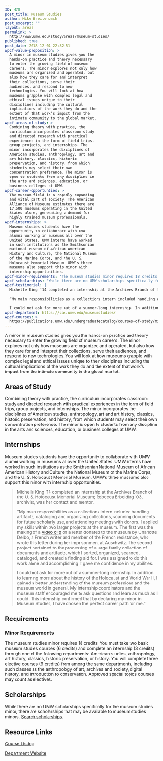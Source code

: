 ```yaml
---
ID: 478
post_title: Museum Studies
author: Mike Breitenbach
post_excerpt: ""
layout: areas
permalink: >
  http://www.umw.edu/study/areas/museum-studies/
published: true
post_date: 2018-12-04 22:32:51
wpcf-value-proposition: >
  A minor in museum studies gives you the
  hands-on practice and theory necessary
  to enter the growing field of museum
  careers. The minor explores not only how
  museums are organized and operated, but
  also how they care for and interpret
  their collections, serve their
  audiences, and respond to new
  technologies. You will look at how
  museums grapple with complex legal and
  ethical issues unique to their
  disciplines including the cultural
  implications of the work they do and the
  extent of that work’s impact from the
  intimate community to the global market.
wpcf-areas-of-study: >
  Combining theory with practice, the
  curriculum incorporates classroom study
  and directed research with practical
  experiences in the form of field trips,
  group projects, and internships. The
  minor incorporates the disciplines of
  American studies, anthropology, art and
  art history, classics, historic
  preservation, and history, from which
  students may select their own
  concentration preference. The minor is
  open to students from any discipline in
  the arts and sciences, education, or
  business colleges at UMW.
wpcf-career-opportunties: >
  The museum field is a rapidly expanding
  and vital part of society. The American
  Alliance of Museums estimates there are
  17,500 museums operating in the United
  States alone, generating a demand for
  highly trained museum professionals.
wpcf-internships: >
  Museum studies students have the
  opportunity to collaborate with UMW
  alumni working in museums all over the
  United States. UMW interns have worked
  in such institutions as the Smithsonian
  National Museum of African American
  History and Culture, the National Museum
  of the Marine Corps, and the U. S.
  Holocaust Memorial Museum. UMW’s three
  museums also support this minor with
  internship opportunities.
wpcf-minor-requirements: 'The museum studies minor requires 18 credits. You must take two basic museum studies courses (6 credits) and complete an internship (3 credits) through one of the following departments: American studies, anthropology, art history, classics, historic preservation, or history. You will complete three elective courses (9 credits) from among the same departments, including such classes as the anthropology of art, archives and society, digital history, and introduction to conservation. Approved special topics courses may count as electives.'
wpcf-scholarships: 'While there are no UMW scholarships specifically for the museum studies minor, there are scholarships that may be available to museum studies minors. <a href="https://umw.scholarships.ngwebsolutions.com/CMXAdmin/Cmx_Content.aspx?cpId=886">Search scholarships</a>.'
wpcf-testimonial: |
  Michelle King ’14 completed an internship at the Archives Branch of the U. S. Holocaust Memorial Museum; Rebecca Erbelding ’03, archivist, was her contact and mentor.
  
  “My main responsibilities as a collections intern included handling artifacts, cataloging and organizing collections, scanning documents for future scholarly use, and attending meetings with donors. I applied my skills within two larger projects at the museum. The first was the making of a <a href="http://www.youtube.com/watch?v=6iIHqGjpzYg">video clip</a> on a letter donated to the museum by Charlotte Delbo, a French writer and member of the French resistance, who wrote this letter during her imprisonment at Auschwitz. The second project pertained to the processing of a large family collection of documents and artifacts, which I sorted, organized, scanned, cataloged, and created a finding aid for. I was assigned to do this work alone and accomplishing it gave me confidence in my abilities.
  
  I could not ask for more out of a summer-long internship. In addition to learning more about the history of the Holocaust and World War II, I gained a better understanding of the museum professions and the museum world in general. My internship coordinators and the museum staff encouraged me to ask questions and learn as much as I could. This internship confirmed that by declaring my minor in Museum Studies, I have chosen the perfect career path for me.”
wpcf-department: https://cas.umw.edu/museumstudies/
wpcf-courses: >
  https://publications.umw.edu/undergraduatecatalog/courses-of-study/minors/museum-studies/
---
```


<!-- Types Custom Fields: -->

<!-- value-proposition -->
A minor in museum studies gives you the hands-on practice and theory necessary to enter the growing field of museum careers. The minor explores not only how museums are organized and operated, but also how they care for and interpret their collections, serve their audiences, and respond to new technologies. You will look at how museums grapple with complex legal and ethical issues unique to their disciplines including the cultural implications of the work they do and the extent of that work’s impact from the intimate community to the global market.
<!-- End value-proposition -->

<!-- areas-of-study -->
<h2>Areas of Study</h2>Combining theory with practice, the curriculum incorporates classroom study and directed research with practical experiences in the form of field trips, group projects, and internships. The minor incorporates the disciplines of American studies, anthropology, art and art history, classics, historic preservation, and history, from which students may select their own concentration preference. The minor is open to students from any discipline in the arts and sciences, education, or business colleges at UMW.
<!-- End areas-of-study -->

<!-- internships -->
<h2>Internships</h2>Museum studies students have the opportunity to collaborate with UMW alumni working in museums all over the United States. UMW interns have worked in such institutions as the Smithsonian National Museum of African American History and Culture, the National Museum of the Marine Corps, and the U. S. Holocaust Memorial Museum. UMW’s three museums also support this minor with internship opportunities.
<!-- End internships -->

<!-- testimonial -->
<blockquote class="program-testimonial">
  Michelle King ’14 completed an internship at the Archives Branch of the U. S. Holocaust Memorial Museum; Rebecca Erbelding ’03, archivist, was her contact and mentor.

“My main responsibilities as a collections intern included handling artifacts, cataloging and organizing collections, scanning documents for future scholarly use, and attending meetings with donors. I applied my skills within two larger projects at the museum. The first was the making of a <a href="http://www.youtube.com/watch?v=6iIHqGjpzYg">video clip</a> on a letter donated to the museum by Charlotte Delbo, a French writer and member of the French resistance, who wrote this letter during her imprisonment at Auschwitz. The second project pertained to the processing of a large family collection of documents and artifacts, which I sorted, organized, scanned, cataloged, and created a finding aid for. I was assigned to do this work alone and accomplishing it gave me confidence in my abilities.

I could not ask for more out of a summer-long internship. In addition to learning more about the history of the Holocaust and World War II, I gained a better understanding of the museum professions and the museum world in general. My internship coordinators and the museum staff encouraged me to ask questions and learn as much as I could. This internship confirmed that by declaring my minor in Museum Studies, I have chosen the perfect career path for me.”
</blockquote>
<!-- End testimonial -->

<!-- requirements -->
<h2>Requirements</h2>
<!-- minor-requirements -->
<h3>Minor Requirements</h3>The museum studies minor requires 18 credits. You must take two basic museum studies courses (6 credits) and complete an internship (3 credits) through one of the following departments: American studies, anthropology, art history, classics, historic preservation, or history. You will complete three elective courses (9 credits) from among the same departments, including such classes as the anthropology of art, archives and society, digital history, and introduction to conservation. Approved special topics courses may count as electives.
<!-- End minor-requirements -->

<!-- End requirements -->

<!-- scholarships -->
<h2>Scholarships</h2>While there are no UMW scholarships specifically for the museum studies minor, there are scholarships that may be available to museum studies minors. <a href="https://umw.scholarships.ngwebsolutions.com/CMXAdmin/Cmx_Content.aspx?cpId=886">Search scholarships</a>.
<!-- End scholarships -->

<!-- resource-links -->
<h2>Resource Links</h2>
<!-- courses -->
<a href="https://publications.umw.edu/undergraduatecatalog/courses-of-study/minors/museum-studies/" class="button">Course Listing</a>
<!-- End courses -->

<!-- department -->
<a href="https://cas.umw.edu/museumstudies/" class="button">Department Website</a>
<!-- End department -->

<!-- End resource-links -->

<!-- End Types Custom Fields -->